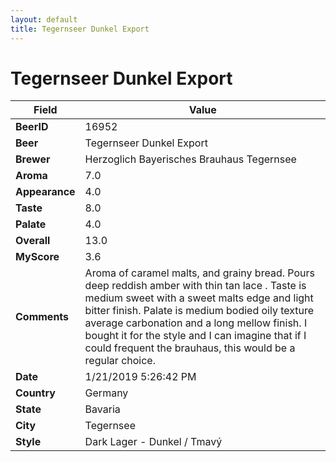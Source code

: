 ```yaml
---
layout: default
title: Tegernseer Dunkel Export
---
```


# Tegernseer Dunkel Export

| Field         | Value     |
|---------------|-----------|
| **BeerID** | 16952 |
| **Beer** | Tegernseer Dunkel Export |
| **Brewer** | Herzoglich Bayerisches Brauhaus Tegernsee |
| **Aroma** | 7.0 |
| **Appearance** | 4.0 |
| **Taste** | 8.0 |
| **Palate** | 4.0 |
| **Overall** | 13.0 |
| **MyScore** | 3.6 |
| **Comments** | Aroma of caramel malts, and grainy bread. Pours deep reddish amber with thin tan lace . Taste is medium sweet with a sweet malts edge and light bitter finish. Palate is medium bodied oily texture average carbonation and a long mellow finish. I bought it for the style and I can imagine that if I could frequent the brauhaus, this would be a regular choice. |
| **Date** | 1/21/2019 5:26:42 PM |
| **Country** | Germany |
| **State** | Bavaria |
| **City** | Tegernsee |
| **Style** | Dark Lager - Dunkel / Tmavý |
